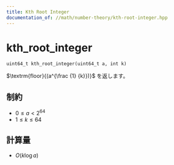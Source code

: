 ```yaml
---
title: Kth Root Integer
documentation_of: //math/number-theory/kth-root-integer.hpp
---
```


# kth_root_integer

```
uint64_t kth_root_integer(uint64_t a, int k)
```

$\textrm{floor}{(a^{\frac {1} {k}})}$ を返します。

## 制約

- $0 \leq a \lt 2^{64}$
- $1 \leq k \leq 64$

## 計算量

- $O(k \log a)$

